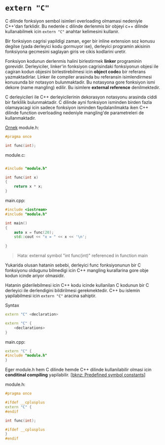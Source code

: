 # `extern "C"`

C dilinde fonksiyon sembol isimleri overloading olmamasi nedeniyle C++'dan farklidir. Bu nedenle c dilinde derlenmis bir objeyi c++ dilinde kullanabilmek icin `extern "C"` anahtar kelimesini kullanir.

Bir fonksiyon cagrisi yapildigi zaman, eger bir inline extension soz konusu degilse (yada derleyici kodu gormuyor ise), derleyici programin akisinin fonksiyona gecmesini saglayan giris ve cikis kodlarini uretir.

Fonksiyon kodunun derlenmis halini birlestirmek **linker** programinin gorevidir. Derleyiciler, linker'in fonksiyon cagrisindaki fonksiyonun objesi ile cagiran kodun objesini birlestirebilmesi icin **object code**a bir referans yazmaktadirlar. Linker ile compiler arasinda bu referansin isimlendirmesi konusunda bir notasyon bulunmaktadir. Bu notasyona gore fonksiyon ismi dekore (name mangling) edilir. Bu isimlere **external reference** denilmektedir.

C derleyicileri ile C++ derleyicilerinin dekorasyon notasyonu arasinda ciddi bir farklilik bulunmaktadir. C dilinde ayni fonksiyon isminden birden fazla olamayacagi icin sadece fonksiyon isminden faydalanilmakta iken C++ dilinde function overloading nedeniyle mangling'de parametreleri de kullanmaktadir.


[Ornek](res/src/150_extern_c/)
module.h:
```C++
#pragma once

int func(int);
```
module.c:
```C++

#include "module.h"

int func(int x)
{
    return x * x;
}
```
main.cpp:
```C++
#include <iostream>
#include "module.h"

int main() 
{
    auto x = func(20);
    std::cout << "x = " << x << '\n';
    
}
```

> Hata: external symbol "int func(int)" referenced in function main

Yukarida olusan hatanin sebebi, derleyici func fonksiyonunun bir C fonksiyonu oldugunu bilmedigi icin C++ mangling kurallarina gore obje kodun icinde ariyor olmasidir. 

Hatanin giderilebilmesi icin C++ kodu icinde kullanilan C kodunun bir C derleyici ile derlendigini bildirilmesi gerekmektedir. C++ bu islemin yapilabilmesi icin `extern "C"` aracina sahiptir.

Syntax
```C++
extern "C" <declaration>
```
```C++
extern "C" {
    <declarations>
}
```


main.cpp:
```C++
extern "C" {
#include "module.h"
} 
```

Eger module.h hem C dilinde hemde C++ dilinde kullanilabilir olmasi icin **conditinal compiling** yapilabilir. [[bknz: Predefined symbol constants](extras/predefined_symbol_const.md)]

module.h:
```C++
#pragma once

#ifdef __cplusplus
extern "C" {
#endif

int func(int);

#ifdef __cplusplus
}
#endif
```


